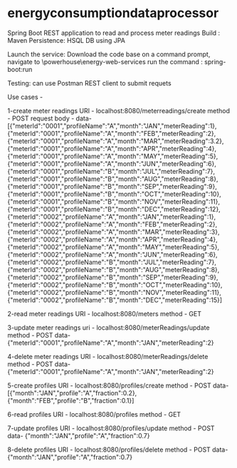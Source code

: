 # energyconsumptiondataprocessor

Spring Boot REST application to read and process meter readings
Build : Maven
Persistence: HSQL DB using JPA

Launch the service:
  Download the code base
  on a command prompt, navigate to \powerhouse\energy-web-services
  run the command : spring-boot:run

Testing: can use Postman REST client to submit requets

Use cases -

1-create meter readings
  URI - localhost:8080/meterreadings/create
  method - POST
  request body -
  data- [{"meterId":"0001","profileName":"A","month":"JAN","meterReading":1},{"meterId":"0001","profileName":"A","month":"FEB","meterReading":2},{"meterId":"0001","profileName":"A","month":"MAR","meterReading":3.2},{"meterId":"0001","profileName":"A","month":"APR","meterReading":4},{"meterId":"0001","profileName":"A","month":"MAY","meterReading":5},{"meterId":"0001","profileName":"A","month":"JUN","meterReading":6},{"meterId":"0001","profileName":"B","month":"JUL","meterReading":7},{"meterId":"0001","profileName":"B","month":"AUG","meterReading":8},{"meterId":"0001","profileName":"B","month":"SEP","meterReading":9},{"meterId":"0001","profileName":"B","month":"OCT","meterReading":10},{"meterId":"0001","profileName":"B","month":"NOV","meterReading":11},{"meterId":"0001","profileName":"B","month":"DEC","meterReading":12},{"meterId":"0002","profileName":"A","month":"JAN","meterReading":1},{"meterId":"0002","profileName":"A","month":"FEB","meterReading":2},{"meterId":"0002","profileName":"A","month":"MAR","meterReading":3},{"meterId":"0002","profileName":"A","month":"APR","meterReading":4},{"meterId":"0002","profileName":"A","month":"MAY","meterReading":5},{"meterId":"0002","profileName":"A","month":"JUN","meterReading":6},{"meterId":"0002","profileName":"B","month":"JUL","meterReading":7},{"meterId":"0002","profileName":"B","month":"AUG","meterReading":8},{"meterId":"0002","profileName":"B","month":"SEP","meterReading":9},{"meterId":"0002","profileName":"B","month":"OCT","meterReading":10},{"meterId":"0002","profileName":"B","month":"NOV","meterReading":11},{"meterId":"0002","profileName":"B","month":"DEC","meterReading":15}]


2-read meter readings
  URI - localhost:8080/meters
  method - GET

3-update meter readings
  uri - localhost:8080/meterReadings/update
  method - POST
  data- {"meterId":"0001","profileName":"A","month":"JAN","meterReading":2}

4-delete meter readings
  URI - localhost:8080/meterReadings/delete
  method - POST
  data- {"meterId":"0001","profileName":"A","month":"JAN","meterReading":2}


5-create profiles
  URI - localhost:8080/profiles/create
  method - POST
  data- [{"month":"JAN","profile":"A","fraction":0.2},{"month":"FEB","profile":"B","fraction":0.1}]

6-read profiles
  URI - localhost:8080/profiles
  method - GET

7-update profiles
  URI - localhost:8080/profiles/update
  method - POST
  data- {"month":"JAN","profile":"A","fraction":0.7}
  
8-delete profiles
  URI - localhost:8080/profiles/delete
  method - POST
  data- {"month":"JAN","profile":"A","fraction":0.7}
